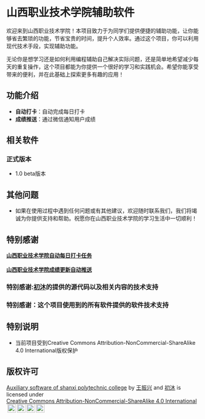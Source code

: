 # 山西职业技术学院辅助软件

欢迎来到山西职业技术学院！本项目致力于为同学们提供便捷的辅助功能，让你能够省去繁琐的功能，节省宝贵的时间，提升个人效率。通过这个项目，你可以利用现代技术手段，实现辅助功能。

无论你是想学习还是如何利用编程辅助自己解决实际问题，还是简单地希望减少每天的重复操作，这个项目都能为你提供一个很好的学习和实践机会。希望你能享受带来的便利，并在此基础上探索更多有趣的应用！

## 功能介绍

- **自动打卡**：自动完成每日打卡
- **成绩推送**：通过微信通知用户成绩

## 相关软件
  ### 正式版本
  - 1.0 beta版本
    
## 其他问题
  - 如果在使用过程中遇到任何问题或有其他建议，欢迎随时联系我们，我们将竭诚为你提供支持和帮助。祝愿你在山西职业技术学院的学习生活中一切顺利！

## 特别感谢
  **<a href="https://github.com/wangzhenxing4/AutoDailyAttendance">山西职业技术学院自动每日打卡任务</a><br>**
  <br>
  **<a href="https://github.com/wangzhenxing4/ScoreUpdateReminder">山西职业技术学院成绩更新自动推送</a>**
  ### 特别感谢:<a href="https://github.com/deijing">初沐</a>的提供的源代码以及相关内容的技术支持
  ### 特别感谢：这个项目使用到的所有软件提供的软件技术支持

## 特别说明
  - 当前项目受到Creative Commons Attribution-NonCommercial-ShareAlike 4.0 International版权保护
## 版权许可
<p xmlns:cc="http://creativecommons.org/ns#" xmlns:dct="http://purl.org/dc/terms/"><a property="dct:title" rel="cc:attributionURL" href="https://github.com/wangzhenxing4/Auxiliary-software-of-shanxi-polytechnic-college">Auxiliary software of shanxi polytechnic college</a> by <a rel="cc:attributionURL dct:creator" property="cc:attributionName" href="http://wangzhenxing4.github.io">王振兴</a> and <a rel="cc:attributionURL dct:creator" property="cc:attributionName" href="https://github.com/deijing">初沐</a> is licensed under <a href="https://creativecommons.org/licenses/by-nc-sa/4.0/?ref=chooser-v1" target="_blank" rel="license noopener noreferrer" style="display:inline-block;">Creative Commons Attribution-NonCommercial-ShareAlike 4.0 International<img style="height:22px!important;margin-left:3px;vertical-align:text-bottom;" src="https://mirrors.creativecommons.org/presskit/icons/cc.svg?ref=chooser-v1" alt=""><img style="height:22px!important;margin-left:3px;vertical-align:text-bottom;" src="https://mirrors.creativecommons.org/presskit/icons/by.svg?ref=chooser-v1" alt=""><img style="height:22px!important;margin-left:3px;vertical-align:text-bottom;" src="https://mirrors.creativecommons.org/presskit/icons/nc.svg?ref=chooser-v1" alt=""><img style="height:22px!important;margin-left:3px;vertical-align:text-bottom;" src="https://mirrors.creativecommons.org/presskit/icons/sa.svg?ref=chooser-v1" alt=""></a></p>
